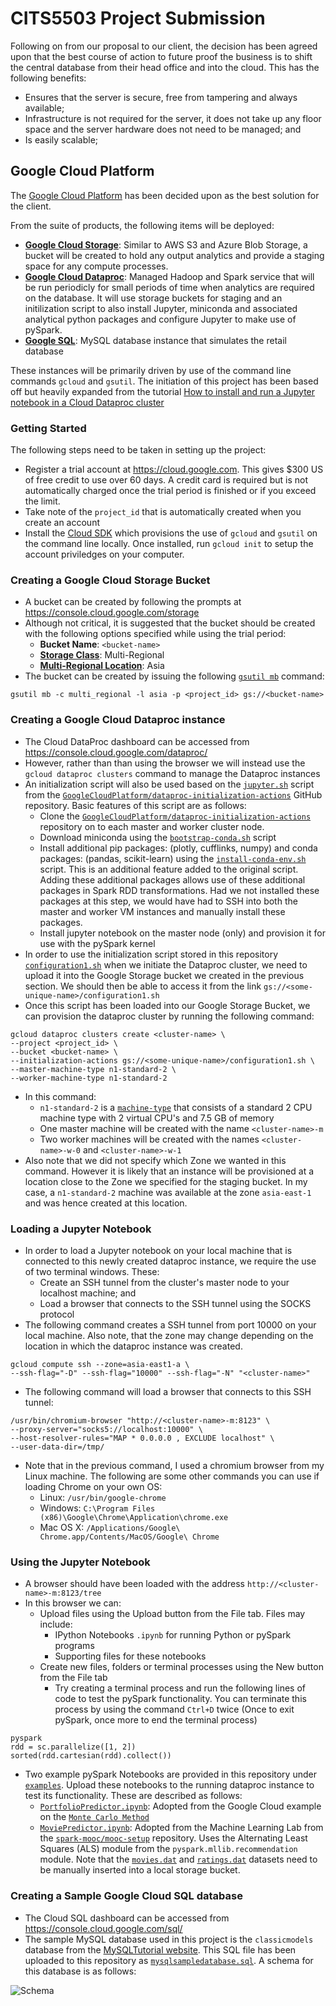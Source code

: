 # CITS5503 Project Submission

Following on from our proposal to our client, the decision has been agreed upon that the best course of action to future proof the business is to shift the central database from their head office and into the cloud. This has the following benefits:
- Ensures that the server is secure, free from tampering and always available;
- Infrastructure is not required for the server, it does not take up any floor space and the server hardware does not need to be managed; and
- Is easily scalable;

## Google Cloud Platform
The [Google Cloud Platform][GCP] has been decided upon as the best solution for the client. 

From the suite of products, the following items will be deployed:
- [**Google Cloud Storage**][constorage]: Similar to AWS S3 and Azure Blob Storage, a bucket will be created to hold any output analytics and provide a staging space for any compute processes.
- [**Google Cloud Dataproc**][condataproc]: Managed Hadoop and Spark service that will be run periodicly for small periods of time when analytics are required on the database. It will use storage buckets for staging and an initilization script to also install Jupyter, miniconda and associated analytical python packages and configure Jupyter to make use of pySpark.
- [**Google SQL**][consql]: MySQL database instance that simulates the retail database

These instances will be primarily driven by use of the command line commands `gcloud` and `gsutil`. The initiation of this project has been based off but heavily expanded from the tutorial [How to install and run a Jupyter notebook in a Cloud Dataproc cluster][tutorial]

### Getting Started
The following steps need to be taken in setting up the project:
- Register a trial account at https://cloud.google.com. This gives $300 US of free credit to use over 60 days. A credit card is required but is not automatically charged once the trial period is finished or if you exceed the limit.
- Take note of the `project_id` that is automatically created when you create an account
- Install the [Cloud SDK][cloudsdk] which provisions the use of `gcloud` and `gsutil` on the command line locally. Once installed, run `gcloud init` to setup the account priviledges on your computer. 

### Creating a Google Cloud Storage Bucket
- A bucket can be created by following the prompts at https://console.cloud.google.com/storage
- Although not critical, it is suggested that the bucket should be created with the following options specified while using the trial period:
    - **Bucket Name**: `<bucket-name>`
    - [**Storage Class**][stclass]: Multi-Regional
    - [**Multi-Regional Location**][mrlocation]: Asia
- The bucket can be created by issuing the following [`gsutil mb`][gsutilmb] command:
```
gsutil mb -c multi_regional -l asia -p <project_id> gs://<bucket-name>
```

### Creating a Google Cloud Dataproc instance
- The Cloud DataProc dashboard can be accessed from https://console.cloud.google.com/dataproc/
- However, rather than than using the browser we will instead use the `gcloud dataproc clusters` command to manage the Dataproc instances
- An initialization script will also be used based on the [`jupyter.sh`][jupyter] script from the [`GoogleCloudPlatform/dataproc-initialization-actions`][dpinit] GitHub repository. Basic features of this script are as follows:
    - Clone the [`GoogleCloudPlatform/dataproc-initialization-actions`][dpinit] repository on to each master and worker cluster node.
    - Download miniconda using the [`bootstrap-conda.sh`][scrconda] script
    - Install additional pip packages: (plotly, cufflinks, numpy) and conda packages: (pandas, scikit-learn) using the [`install-conda-env.sh`][scrcondaenv] script. This is an additional feature added to the original script. Adding these additional packages allows use of these additional packages in Spark RDD transformations. Had we not installed these packages at this step, we would have had to SSH into both the master and worker VM instances and manually install these packages.
    - Install jupyter notebook on the master node (only) and provision it for use with the pySpark kernel
- In order to use the initialization script stored in this repository [`configuration1.sh`][scrconfig] when we initiate the Dataproc cluster, we need to upload it into the Google Storage bucket we created in the previous section. We should then be able to access it from the link `gs://<some-unique-name>/configuration1.sh`
- Once this script has been loaded into our Google Storage Bucket, we can provision the dataproc cluster by running the following command:
```
gcloud dataproc clusters create <cluster-name> \ 
--project <project_id> \
--bucket <bucket-name> \
--initialization-actions gs://<some-unique-name>/configuration1.sh \
--master-machine-type n1-standard-2 \
--worker-machine-type n1-standard-2
```
- In this command: 
    - `n1-standard-2` is a [`machine-type`][mtypes] that consists of a standard 2 CPU machine type with 2 virtual CPU's and 7.5 GB of memory
    - One master machine will be created with the name `<cluster-name>-m`
    - Two worker machines will be created with the names `<cluster-name>-w-0` and `<cluster-name>-w-1`
- Also note that we did not specify which Zone we wanted in this command. However it is likely that an instance will be provisioned at a location close to the Zone we specified for the staging bucket. In my case, a `n1-standard-2` machine was available at the zone `asia-east-1` and was hence created at this location.
    
 ### Loading a Jupyter Notebook
- In order to load a Jupyter notebook on your local machine that is connected to this newly created dataproc instance, we require the use of two terminal windows. These:
    - Create an SSH tunnel from the cluster's master node to your localhost machine; and
    - Load a browser that connects to the SSH tunnel using the SOCKS protocol
- The following command creates a SSH tunnel from port 10000 on your local machine. Also note, that the zone may change depending on the location in which the dataproc instance was created.
```
gcloud compute ssh --zone=asia-east1-a \
--ssh-flag="-D" --ssh-flag="10000" --ssh-flag="-N" "<cluster-name>"
```
- The following command will load a browser that connects to this SSH tunnel:
```
/usr/bin/chromium-browser "http://<cluster-name>-m:8123" \
--proxy-server="socks5://localhost:10000" \
--host-resolver-rules="MAP * 0.0.0.0 , EXCLUDE localhost" \ 
--user-data-dir=/tmp/
```
- Note that in the previous command, I used a chromium browser from my Linux machine. The following are some other commands you can use if loading Chrome on your own OS:
    - Linux: `/usr/bin/google-chrome`
    - Windows: `C:\Program Files (x86)\Google\Chrome\Application\chrome.exe`
    - Mac OS X: `/Applications/Google\ Chrome.app/Contents/MacOS/Google\ Chrome`
    
### Using the Jupyter Notebook
- A browser should have been loaded with the address `http://<cluster-name>-m:8123/tree`
- In this browser we can:
    - Upload files using the Upload button from the File tab. Files may include:
        - IPython Notebooks `.ipynb` for running Python or pySpark programs
        - Supporting files for these notebooks
    - Create new files, folders or terminal processes using the New button from the File tab
        - Try creating a terminal process and run the following lines of code to test the pySpark functionality. You can terminate this process by using the command `Ctrl+D` twice (Once to exit pySpark, once more to end the terminal process)
```
pyspark
rdd = sc.parallelize([1, 2])
sorted(rdd.cartesian(rdd).collect())
```
- Two example pySpark Notebooks are provided in this repository under [`examples`][flexamples]. Upload these notebooks to the running dataproc instance to test its functionality. These are described as follows:
    - [`PortfolioPredictor.ipynb`][ipynbPP]: Adopted from the Google Cloud example on the [`Monte Carlo Method`][exMCM]
    - [`MoviePredictor.ipynb`][exMP]: Adopted from the Machine Learning Lab from the [`spark-mooc/mooc-setup`][smms] repository. Uses the Alternating Least Squares (ALS) module from the `pyspark.mllib.recommendation` module. Note that the [`movies.dat`][mdat] and [`ratings.dat`][rdat] datasets need to be manually inserted into a local storage bucket.
    
### Creating a Sample Google Cloud SQL database
- The Cloud SQL dashboard can be accessed from https://console.cloud.google.com/sql/
- The sample MySQL database used in this project is the `classicmodels` database from the [MySQLTutorial website][mysqlsam]. This SQL file has been uploaded to this repository as [`mysqlsampledatabase.sql`][classicmodels]. A schema for this database is as follows:

![Schema](http://www.mysqltutorial.org/wp-content/uploads/2009/12/MySQL-Sample-Database-Schema.png)


[gcp]: https://cloud.google.com
[constorage]: https://console.cloud.google.com/storage
[condataproc]: https://console.cloud.google.com/dataproc/
[consql]: https://console.cloud.google.com/sql/
[tutorial]: https://cloud.google.com/dataproc/docs/tutorials/jupyter-notebook
[cloudsdk]: https://cloud.google.com/sdk/downloads
[stclass]: https://cloud.google.com/storage/docs/storage-classes
[mrlocation]: https://cloud.google.com/storage/docs/bucket-locations
[gsutilmb]: https://cloud.google.com/storage/docs/gsutil/commands/mb
[jupyter]: https://github.com/GoogleCloudPlatform/dataproc-initialization-actions/blob/master/jupyter/jupyter.sh
[dpinit]: https://github.com/GoogleCloudPlatform/dataproc-initialization-actions
[scrconda]: https://github.com/GoogleCloudPlatform/dataproc-initialization-actions/blob/master/conda/bootstrap-conda.sh
[scrcondaenv]: https://github.com/GoogleCloudPlatform/dataproc-initialization-actions/blob/master/conda/install-conda-env.sh
[scrconfig]: https://github.com/ScottMcCormack/CITS5503/blob/master/configuration1.sh
[mtypes]: https://cloud.google.com/compute/docs/machine-types
[flexamples]: https://github.com/ScottMcCormack/CITS5503/tree/master/examples
[ipynbPP]: https://github.com/ScottMcCormack/CITS5503/blob/master/examples/PortfolioPredictor.ipynb
[exMCM]: https://cloud.google.com/solutions/monte-carlo-methods-with-hadoop-spark
[exMP]: https://github.com/ScottMcCormack/CITS5503/blob/master/examples/MoviePredictor.ipynb
[smms]: https://github.com/spark-mooc/mooc-setup
[mdat]: https://storage.googleapis.com/st-21875529/movies.dat
[rdat]: https://storage.googleapis.com/st-21875529/ratings.dat
[mysqlsam]: http://www.mysqltutorial.org/mysql-sample-database.aspx
[classicmodels]: https://github.com/ScottMcCormack/CITS5503/blob/master/mysqlsampledatabase.sql